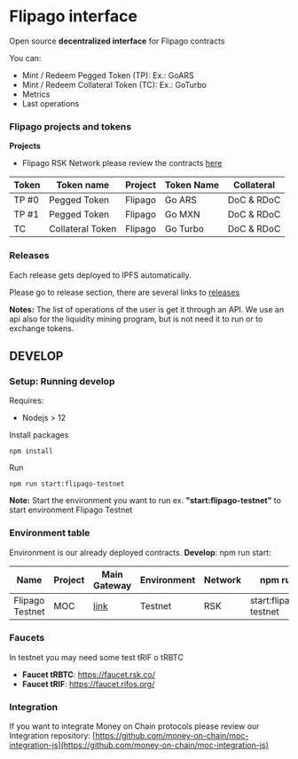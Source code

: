 # Flipago interface

Open source **decentralized interface** for Flipago contracts

You can:

* Mint / Redeem Pegged Token (TP): Ex.: GoARS
* Mint / Redeem Collateral Token (TC): Ex.: GoTurbo
* Metrics
* Last operations


### Flipago projects and tokens 

**Projects**

* Flipago RSK Network please review the contracts [here](https://github.com/money-on-chain/main-RBTC-contract)


| Token | Token name       | Project | Token Name | Collateral    |
|-------|------------------|---------|------------|---------------|
| TP #0 | Pegged Token     | Flipago | Go ARS     | DoC & RDoC    |
| TP #1 | Pegged Token     | Flipago | Go MXN     | DoC & RDoC    |
| TC    | Collateral Token | Flipago | Go Turbo   | DoC & RDoC    |



### Releases

Each release gets deployed to IPFS automatically.

Please go to release section, there are several links to [releases](https://github.com/money-on-chain/release) 

**Notes:** The list of operations of the user is get it through an  API. We use an api also for the liquidity mining program, but is not need it to run or to exchange tokens.


## DEVELOP

### Setup: Running develop

Requires:

* Nodejs > 12

Install packages

`npm install`

Run

`npm run start:flipago-testnet`

**Note:** Start the environment you want to run ex. **"start:flipago-testnet"** to start environment Flipago Testnet 


### Environment table

Environment is our already deployed contracts. 
**Develop**: npm run start:<environment>

| Name             | Project | Main Gateway                         | Environment | Network | npm run               |
|------------------|---------|--------------------------------------|-------------|---------|-----------------------|
| Flipago Testnet  | MOC     | [link](https://www.moneyonchain.com) | Testnet     | RSK     | start:flipago-testnet |



### Faucets

In testnet you may need some test tRIF o tRBTC

* **Faucet tRBTC**: https://faucet.rsk.co/
* **Faucet tRIF**: https://faucet.rifos.org/


### Integration

If you want to integrate Money on Chain protocols please review our Integration repository:  [https://github.com/money-on-chain/moc-integration-js](https://github.com/money-on-chain/moc-integration-js)
